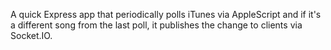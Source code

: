 A quick Express app that periodically polls iTunes via AppleScript and if it's a different song from the last poll, it publishes the change to clients via Socket.IO.